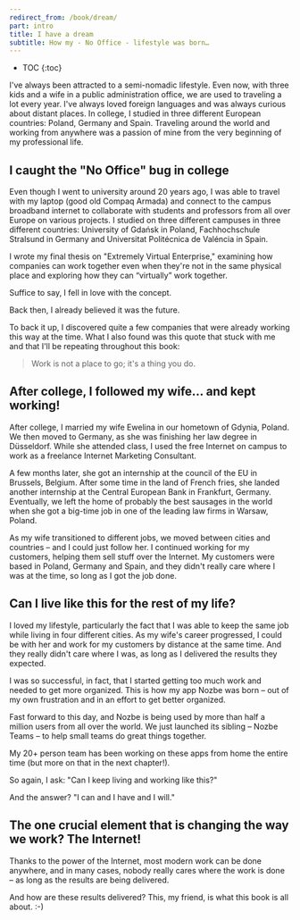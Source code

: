 ```yaml
---
redirect_from: /book/dream/
part: intro
title: I have a dream
subtitle: How my - No Office - lifestyle was born…
---
```


* TOC
{:toc}

I've always been attracted to a semi-nomadic lifestyle. Even now, with three kids and a wife in a public administration office, we are used to traveling a lot every year. I've always loved foreign languages and was always curious about distant places. In college, I studied in three different European countries: Poland, Germany and Spain. Traveling around the world and working from anywhere was a passion of mine from the very beginning of my professional life.

## I caught the "No Office" bug in college

Even though I went to university around 20 years ago, I was able to travel with my laptop (good old Compaq Armada) and connect to the campus broadband internet to collaborate with students and professors from all over Europe on various projects. I studied on three different campuses in three different countries: University of Gdańsk in Poland, Fachhochschule Stralsund in Germany and Universitat Politécnica de Valéncia in Spain.

I wrote my final thesis on "Extremely Virtual Enterprise," examining how companies can work together even when they're not in the same physical place and exploring how they can “virtually” work together.

Suffice to say, I fell in love with the concept.

Back then, I already believed it was the future.

To back it up, I discovered quite a few companies that were already working this way at the time. What I also found was this quote that stuck with me and that I'll be repeating throughout this book:

> Work is not a place to go; it's a thing you do.

## After college, I followed my wife… and kept working!

After college, I married my wife Ewelina in our hometown of Gdynia, Poland. We then moved to Germany, as she was finishing her law degree in Düsseldorf. While she attended class, I used the free Internet on campus to work as a freelance Internet Marketing Consultant.

A few months later, she got an internship at the council of the EU in Brussels, Belgium. After some time in the land of French fries, she landed another internship at the Central European Bank in Frankfurt, Germany. Eventually, we left the home of probably the best sausages in the world when she got a big-time job in one of the leading law firms in Warsaw, Poland.

As my wife transitioned to different jobs, we moved between cities and countries – and I could just follow her. I continued working for my customers, helping them sell stuff over the Internet. My customers were based in Poland, Germany and Spain, and they didn't really care where I was at the time, so long as I got the job done.

## Can I live like this for the rest of my life?

I loved my lifestyle, particularly the fact that I was able to keep the same job while living in four different cities. As my wife's career progressed, I could be with her and work for my customers by distance at the same time. And they really didn't care where I was, as long as I delivered the results they expected.

I was so successful, in fact, that I started getting too much work and needed to get more organized. This is how my app Nozbe was born – out of my own frustration and in an effort to get better organized.

Fast forward to this day, and Nozbe is being used by more than half a million users from all over the world. We just launched its sibling – Nozbe Teams – to help small teams do great things together.

My 20+ person team has been working on these apps from home the entire time (but more on that in the next chapter!).

So again, I ask: "Can I keep living and working like this?"

And the answer? "I can and I have and I will."

## The one crucial element that is changing the way we work? The Internet!

Thanks to the power of the Internet, most modern work can be done anywhere, and in many cases, nobody really cares where the work is done – as long as the results are being delivered.

And how are these results delivered? This, my friend, is what this book is all about. :-)
